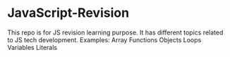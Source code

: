 # JavaScript-Revision
This repo is for JS revision learning purpose. 
It has different topics related to JS tech development.
Examples:
Array
Functions
Objects
Loops
Variables
Literals 

